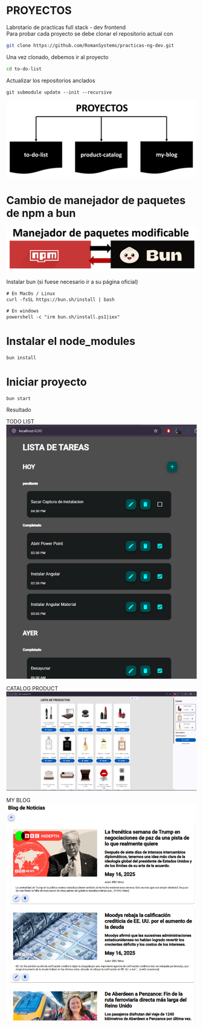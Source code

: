 # PROYECTOS

Labrotario de practicas full stack - dev frontend\
Para probar cada proyecto se debe clonar el repositorio actual con
```bash
git clone https://github.com/RomanSystems/practicas-ng-dev.git
```

Una vez clonado, debemos ir al proyecto
```bash
cd to-do-list
```

Actualizar los repositorios anclados
```shell
git submodule update --init --recursive
```

![proyectos.png](miscelanius/proyectos.png)

# Cambio de manejador de paquetes de npm a bun
![package-manager.png](miscelanius/package-manager.png)

Instalar bun (si fuese necesario ir a su página oficial)
```shell 
# En MacOs / Linux
curl -fsSL https://bun.sh/install | bash
```

```shell 
# En windows
powershell -c "irm bun.sh/install.ps1|iex"
```

# Instalar el node_modules
```shell
bun install
```

# Iniciar proyecto
```shell
bun start
```

Resultado

TODO LIST
![to-do.png](miscelanius/to-do.png)

CATALOG PRODUCT
![catalog-product.png](miscelanius/catalog-product.png)

MY BLOG
![my-blog.png](miscelanius/my-blog.png)